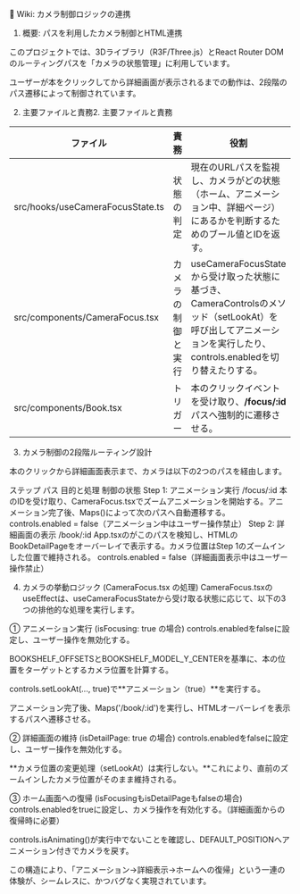 📝 Wiki: カメラ制御ロジックの連携

1. 概要: パスを利用したカメラ制御とHTML連携

このプロジェクトでは、3Dライブラリ（R3F/Three.js）とReact Router DOMのルーティングパスを「カメラの状態管理」に利用しています。

ユーザーが本をクリックしてから詳細画面が表示されるまでの動作は、2段階のパス遷移によって制御されています。

2. 主要ファイルと責務2. 主要ファイルと責務

| ファイル | 責務 | 役割 |
| ---- | ---- | ---- |
| src/hooks/useCameraFocusState.ts | 状態の判定 | 現在のURLパスを監視し、カメラがどの状態（ホーム、アニメーション中、詳細ページ）にあるかを判断するためのブール値とIDを返す。 |
| src/components/CameraFocus.tsx | カメラの制御と実行 | useCameraFocusStateから受け取った状態に基づき、CameraControlsのメソッド（setLookAt）を呼び出してアニメーションを実行したり、controls.enabledを切り替えたりする。
| src/components/Book.tsx | トリガー | 本のクリックイベントを受け取り、**/focus/:id**パスへ強制的に遷移させる。|

3. カメラ制御の2段階ルーティング設計

本のクリックから詳細画面表示まで、カメラは以下の2つのパスを経由します。

ステップ	パス	目的と処理	制御の状態
Step 1: アニメーション実行	/focus/:id	本のIDを受け取り、CameraFocus.tsxでズームアニメーションを開始する。アニメーション完了後、Maps()によって次のパスへ自動遷移する。	controls.enabled = false（アニメーション中はユーザー操作禁止）
Step 2: 詳細画面の表示	/book/:id	App.tsxの<Routes>がこのパスを検知し、HTMLのBookDetailPageをオーバーレイで表示する。カメラ位置はStep 1のズームインした位置で維持される。	controls.enabled = false（詳細画面表示中はユーザー操作禁止）

4. カメラの挙動ロジック (CameraFocus.tsx の処理)
CameraFocus.tsxのuseEffectは、useCameraFocusStateから受け取る状態に応じて、以下の3つの排他的な処理を実行します。

① アニメーション実行 (isFocusing: true の場合)
controls.enabledをfalseに設定し、ユーザー操作を無効化する。

BOOKSHELF_OFFSETSとBOOKSHELF_MODEL_Y_CENTERを基準に、本の位置をターゲットとするカメラ位置を計算する。

controls.setLookAt(..., true)で**アニメーション（true）**を実行する。

アニメーション完了後、Maps('/book/:id')を実行し、HTMLオーバーレイを表示するパスへ遷移させる。

② 詳細画面の維持 (isDetailPage: true の場合)
controls.enabledをfalseに設定し、ユーザー操作を無効化する。

**カメラ位置の変更処理（setLookAt）は実行しない。**これにより、直前のズームインしたカメラ位置がそのまま維持される。

③ ホーム画面への復帰 (isFocusingもisDetailPageもfalseの場合)
controls.enabledをtrueに設定し、カメラ操作を有効化する。（詳細画面からの復帰時に必要）

controls.isAnimating()が実行中でないことを確認し、DEFAULT_POSITIONへアニメーション付きでカメラを戻す。

この構造により、「アニメーション→詳細表示→ホームへの復帰」という一連の体験が、シームレスに、かつバグなく実現されています。